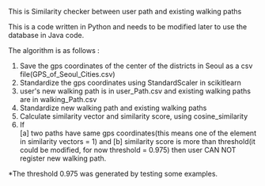 This is Similarity checker between user path and existing walking paths

This is a code written in Python and needs to be modified later to use the database in Java code.

The algorithm is as follows :
1. Save the gps coordinates of the center of the districts in Seoul as a csv file(GPS_of_Seoul_Cities.csv)
2. Standardize the gps coordinates using StandardScaler in scikitlearn
3. user's new walking path is in user_Path.csv and 
   existing walking paths are in walking_Path.csv
4. Standardize new walking path and existing walking paths
5. Calculate similarity vector and similarity score, using cosine_similarity
6. If  
[a] two paths have same gps coordinates(this means one of the element in similarity vectors = 1) 
and 
[b] similarity score is more than threshold(it could be modified, for now threshold = 0.975) 
then
user CAN NOT register new walking path.

*The threshold 0.975 was generated by testing some examples.